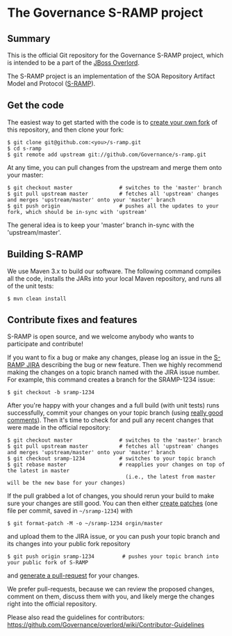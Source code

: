 # The Governance S-RAMP project

## Summary

This is the official Git repository for the Governance S-RAMP project, which is intended to be a part of the [JBoss Overlord](http://www.jboss.org/overlord).

The S-RAMP project is an implementation of the SOA Repository Artifact Model and Protocol ([S-RAMP](https://www.oasis-open.org/committees/s-ramp/)).

## Get the code

The easiest way to get started with the code is to [create your own fork](http://help.github.com/forking/) of this repository, and then clone your fork:

	$ git clone git@github.com:<you>/s-ramp.git
	$ cd s-ramp
	$ git remote add upstream git://github.com/Governance/s-ramp.git
	
At any time, you can pull changes from the upstream and merge them onto your master:

	$ git checkout master               # switches to the 'master' branch
	$ git pull upstream master          # fetches all 'upstream' changes and merges 'upstream/master' onto your 'master' branch
	$ git push origin                   # pushes all the updates to your fork, which should be in-sync with 'upstream'

The general idea is to keep your 'master' branch in-sync with the 'upstream/master'.

## Building S-RAMP

We use Maven 3.x to build our software. The following command compiles all the code, installs the JARs into your local Maven repository, and runs all of the unit tests:

	$ mvn clean install

## Contribute fixes and features

S-RAMP is open source, and we welcome anybody who wants to participate and contribute!

If you want to fix a bug or make any changes, please log an issue in the [S-RAMP JIRA](http://issues.jboss.org/browse/SRAMP) describing the bug
or new feature. Then we highly recommend making the changes on a topic branch named with the JIRA issue number. For example, this command creates
a branch for the SRAMP-1234 issue:

	$ git checkout -b sramp-1234

After you're happy with your changes and a full build (with unit tests) runs successfully, commit your changes on your topic branch
(using [really good comments](http://community.jboss.org/wiki/OverlordDevelopmentGuidelines#Commits)). Then it's time to check for
and pull any recent changes that were made in the official repository:

	$ git checkout master               # switches to the 'master' branch
	$ git pull upstream master          # fetches all 'upstream' changes and merges 'upstream/master' onto your 'master' branch
	$ git checkout sramp-1234           # switches to your topic branch
	$ git rebase master                 # reapplies your changes on top of the latest in master
	                                      (i.e., the latest from master will be the new base for your changes)

If the pull grabbed a lot of changes, you should rerun your build to make sure your changes are still good.
You can then either [create patches](http://progit.org/book/ch5-2.html) (one file per commit, saved in `~/sramp-1234`) with 

	$ git format-patch -M -o ~/sramp-1234 orgin/master

and upload them to the JIRA issue, or you can push your topic branch and its changes into your public fork repository

	$ git push origin sramp-1234         # pushes your topic branch into your public fork of S-RAMP

and [generate a pull-request](http://help.github.com/pull-requests/) for your changes. 

We prefer pull-requests, because we can review the proposed changes, comment on them,
discuss them with you, and likely merge the changes right into the official repository.

Please also read the guidelines for contributors: https://github.com/Governance/overlord/wiki/Contributor-Guidelines
